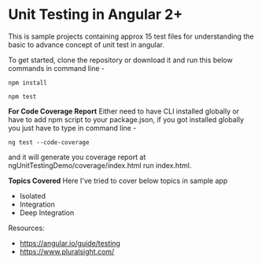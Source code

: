 
# Unit Testing in Angular 2+
This is sample projects containing approx 15 test files for  understanding the basic to advance concept of unit test in angular.

To get started, clone the repository or download it and run this below commands in command line - 

    npm install

    npm test
**For Code Coverage Report**
Either need to have CLI installed globally or have to add npm script to your package.json, if you got installed globally you just have to type in command line -

    ng test --code-coverage
and it will generate you coverage report at ngUnitTestingDemo/coverage/index.html run index.html.

**Topics Covered**
Here I've tried to cover below topics in sample app

 - Isolated
 - Integration
 - Deep Integration

Resources:
 - https://angular.io/guide/testing
 - https://www.pluralsight.com/
